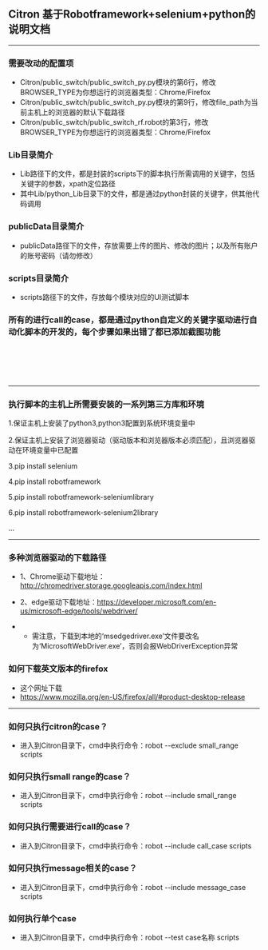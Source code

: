 ## Citron 基于Robotframework+selenium+python的说明文档

---

### 需要改动的配置项
- Citron/public_switch/public_switch_py.py模块的第6行，修改BROWSER_TYPE为你想运行的浏览器类型：Chrome/Firefox
- Citron/public_switch/public_switch_py.py模块的第9行，修改file_path为当前主机上的浏览器的默认下载路径
- Citron/public_switch/public_switch_rf.robot的第3行，修改BROWSER_TYPE为你想运行的浏览器类型：Chrome/Firefox
### Lib目录简介
- Lib路径下的文件，都是封装的scripts下的脚本执行所需调用的关键字，包括关键字的参数，xpath定位路径
- 其中Lib/python_Lib目录下的文件，都是通过python封装的关键字，供其他代码调用
### publicData目录简介
- publicData路径下的文件，存放需要上传的图片、修改的图片；以及所有账户的账号密码（请勿修改）
### scripts目录简介
- scripts路径下的文件，存放每个模块对应的UI测试脚本
### 所有的进行call的case，都是通过python自定义的关键字驱动进行自动化脚本的开发的，每个步骤如果出错了都已添加截图功能
<br><br>
---
---
### 执行脚本的主机上所需要安装的一系列第三方库和环境
1.保证主机上安装了python3,python3配置到系统环境变量中

2.保证主机上安装了浏览器驱动（驱动版本和浏览器版本必须匹配），且浏览器驱动在环境变量中已配置

3.pip install selenium

4.pip install robotframework

5.pip install robotframework-seleniumlibrary

6.pip install robotframework-selenium2library

...

---

### 多种浏览器驱动的下载路径
 - 1、Chrome驱动下载地址：http://chromedriver.storage.googleapis.com/index.html

 - 2、edge驱动下载地址：https://developer.microsoft.com/en-us/microsoft-edge/tools/webdriver/ 
 - - 需注意，下载到本地的‘msedgedriver.exe’文件要改名为‘MicrosoftWebDriver.exe’，否则会报WebDriverException异常

### 如何下载英文版本的firefox
 - 这个网址下载
 - https://www.mozilla.org/en-US/firefox/all/#product-desktop-release
---

### 如何只执行citron的case？
  - 进入到Citron目录下，cmd中执行命令：robot  --exclude  small_range scripts
### 如何只执行small range的case？
  - 进入到Citron目录下，cmd中执行命令：robot  --include  small_range scripts
### 如何只执行需要进行call的case？
  - 进入到Citron目录下，cmd中执行命令：robot  --include  call_case scripts
### 如何只执行message相关的case？
  - 进入到Citron目录下，cmd中执行命令：robot  --include  message_case scripts
### 如何执行单个case
  - 进入到Citron目录下，cmd中执行命令：robot  --test  case名称  scripts